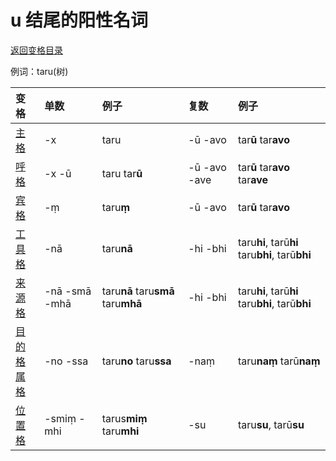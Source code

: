 # u 结尾的阳性名词

[返回变格目录](declension.md)

例词：taru\(树\)

| 变格 | 单数 | 例子 | 复数 | 例子 |
| :--- | :--- | :--- | :--- | :--- |
| [主格](../../declension/nom.md) | -x | taru | -ū -avo | tar**ū** tar**avo** |
| [呼格](../../declension/voc.md) | -x -ū | taru tar**ū** | -ū -avo -ave | tar**ū** tar**avo** tar**ave** |
| [宾格](../../declension/acc.md) | -ṃ | taru**ṃ** | -ū -avo | tar**ū** tar**avo** |
| [工具格](../../declension/instr.md) | -nā | taru**nā** | -hi -bhi | taru**hi**, tarū**hi** taru**bhi**, tarū**bhi** |
| [来源格](../../declension/abl.md) | -nā -smā -mhā | taru**nā** taru**smā** taru**mhā** | -hi -bhi | taru**hi**, tarū**hi** taru**bhi**, tarū**bhi** |
| [目的格](../../declension/dat.md)<br>[属格](../../declension/gen.md) | -no -ssa | taru**no** taru**ssa** | -naṃ | taru**naṃ** tarū**naṃ** |
| [位置格](../../declension/lov.md) | -smiṃ -mhi | tarus**miṃ** taru**mhi** | -su | taru**su**, tarū**su** |


